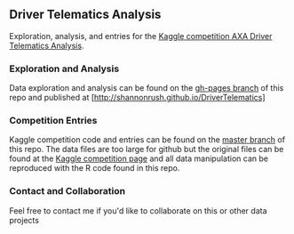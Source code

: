 ## Driver Telematics Analysis 

Exploration, analysis, and entries for the [Kaggle competition AXA Driver Telematics Analysis](http://www.kaggle.com/c/axa-driver-telematics-analysis). 

### Exploration and Analysis

Data exploration and analysis can be found on the [gh-pages branch](https://github.com/shannonrush/DriverTelematics/tree/gh-pages) of this repo and published at [http://shannonrush.github.io/DriverTelematics]

### Competition Entries

Kaggle competition code and entries can be found on the [master branch](https://github.com/shannonrush/DriverTelematics/tree/master) of this repo. The data files are too large for github but the original files can be found at the [Kaggle competition page](http://www.kaggle.com/c/axa-driver-telematics-analysis/data) and all data manipulation can be reproduced with the R code found in this repo.

### Contact and Collaboration

Feel free to contact me if you'd like to collaborate on this or other data projects
